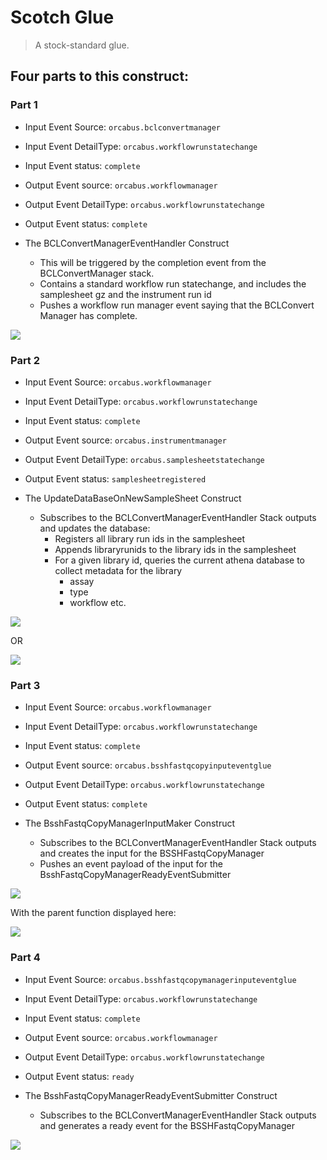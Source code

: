 # Scotch Glue

> A stock-standard glue.

## Four parts to this construct:

### Part 1

* Input Event Source: `orcabus.bclconvertmanager`
* Input Event DetailType: `orcabus.workflowrunstatechange`
* Input Event status: `complete`


* Output Event source: `orcabus.workflowmanager`
* Output Event DetailType: `orcabus.workflowrunstatechange`
* Output Event status: `complete`


* The BCLConvertManagerEventHandler Construct
  * This will be triggered by the completion event from the BCLConvertManager stack.
  * Contains a standard workflow run statechange, and includes the samplesheet gz and the instrument run id
  * Pushes a workflow run manager event saying that the BCLConvert Manager has complete.


![](images/part_1/bclconvertmanager_external_event_handler_sfn.png)


### Part 2

* Input Event Source: `orcabus.workflowmanager`
* Input Event DetailType: `orcabus.workflowrunstatechange`
* Input Event status: `complete`


* Output Event source: `orcabus.instrumentmanager`
* Output Event DetailType: `orcabus.samplesheetstatechange`
* Output Event status: `samplesheetregistered`


* The UpdateDataBaseOnNewSampleSheet Construct
  * Subscribes to the BCLConvertManagerEventHandler Stack outputs and updates the database:
    * Registers all library run ids in the samplesheet
    * Appends libraryrunids to the library ids in the samplesheet
    * For a given library id, queries the current athena database to collect metadata for the library
      * assay
      * type
      * workflow etc.

![](images/part_2/update_database_on_new_samplesheet_simple_sfn.png)

OR

![](images/part_2/update_database_on_new_samplesheet_full_sfn.png)


### Part 3

* Input Event Source: `orcabus.workflowmanager`
* Input Event DetailType: `orcabus.workflowrunstatechange`
* Input Event status: `complete`


* Output Event source: `orcabus.bsshfastqcopyinputeventglue`
* Output Event DetailType: `orcabus.workflowrunstatechange`
* Output Event status: `complete`


* The BsshFastqCopyManagerInputMaker Construct
  * Subscribes to the BCLConvertManagerEventHandler Stack outputs and creates the input for the BSSHFastqCopyManager
  * Pushes an event payload of the input for the BsshFastqCopyManagerReadyEventSubmitter

  
![](images/part_3/bssh_fastq_copy_maker_data_input_maker_sfn.png)

With the parent function displayed here:

![](../../../../../components/event-workflowrunstatechange-internal-to-inputmaker-sfn/images/workflowrunstatechange_input_maker_step_function_sfn.png)

### Part 4

* Input Event Source: `orcabus.bsshfastqcopymanagerinputeventglue`
* Input Event DetailType: `orcabus.workflowrunstatechange`
* Input Event status: `complete`


* Output Event source: `orcabus.workflowmanager`
* Output Event DetailType: `orcabus.workflowrunstatechange`
* Output Event status: `ready`


* The BsshFastqCopyManagerReadyEventSubmitter Construct
  * Subscribes to the BCLConvertManagerEventHandler Stack outputs and generates a ready event for the BSSHFastqCopyManager

![](images/part_4/bssh_fastq_copy_input_maker_to_internal_ready_sfn.png)